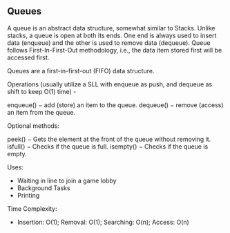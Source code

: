## Queues

A queue is an abstract data structure, somewhat similar to Stacks. Unlike stacks, a queue is open at both its ends. One end is always used to insert data (enqueue) and the other is used to remove data (dequeue). Queue follows First-In-First-Out methodology, i.e., the data item stored first will be accessed first.

Queues are a first-in-first-out (FIFO) data structure.

Operations (usually utilize a SLL with enqueue as push, and dequeue as shift to keep O(1) time) -

enqueue() − add (store) an item to the queue.
dequeue() − remove (access) an item from the queue.

Optional methods:

peek() − Gets the element at the front of the queue without removing it.
isfull() − Checks if the queue is full.
isempty() − Checks if the queue is empty.

Uses:

- Waiting in line to join a game lobby
- Background Tasks
- Printing

Time Complexity:

- Insertion: O(1); Removal: O(1); Searching: O(n); Access: O(n)

